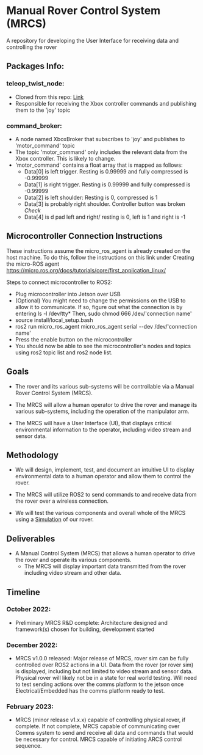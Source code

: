 # Manual Rover Control System (MRCS)
A repository for developing the User Interface for receiving data and controlling the rover


## Packages Info:

### teleop_twist_node:
* Cloned from this repo: [Link](https://github.com/ros2/teleop_twist_joy/tree/humble)
* Responsible for receiving the Xbox controller commands and publishing them to the 'joy' topic

### command_broker:
* A node named XboxBroker that subscribes to 'joy' and publishes to 'motor_command' topic
* The topic 'motor_command' only includes the relevant data from the Xbox controller. This is likely to change.
* 'motor_command' contains a float array that is mapped as follows:
    - Data[0]  is left trigger. Resting is 0.99999 and fully compressed is -0.99999
    - Data[1] is right trigger.  Resting is 0.99999 and fully compressed is -0.99999
    - Data[2] is left shoulder: Resting is 0, compressed is 1
    - Data[3] is probably right shoulder. Controller button was broken *Check*
    - Data[4] is d pad left and right/ resting is 0, left is 1 and right is -1




## Microcontroller Connection Instructions
These instructions assume the micro_ros_agent is already created on the host machine. To do this, follow the instructions on this link under Creating the micro-ROS agent https://micro.ros.org/docs/tutorials/core/first_application_linux/

Steps to connect microcontroller to ROS2:

* Plug microcontroller into Jetson over USB
* (Optional) You might need to change the permissions on the USB to allow it to communicate. If so, figure out what the connection is by entering ls -l /dev/tty* Then, sudo chmod 666 /dev/'connection name'
* source install/local_setup.bash
* ros2 run micro_ros_agent micro_ros_agent serial --dev /dev/'connection name'
* Press the enable button on the microcontroller
* You should now be able to see the microcontroller's nodes and topics using ros2 topic list and ros2 node list.
## Goals
* The rover and its various sub-systems will be controllable via a Manual Rover Control System (MRCS). 
* The MRCS will allow a human operator to drive the rover and manage its various sub-systems, including the operation of the manipulator arm. 

* The MRCS will have a User Interface (UI), that displays critical environmental information to the operator, including video stream and sensor data. 

## Methodology
* We will design, implement, test, and document an intuitive UI to display environmental data to a human operator and allow them to control the rover. 

* The MRCS will utilize ROS2 to send commands to and receive data from the rover over a wireless connection. 
* We will test the various components and overall whole of the MRCS using a [Simulation](https://github.com/orgs/GonzagaRobotics/projects/11) of our rover. 

## Deliverables
* A Manual Control System (MRCS) that allows a human operator to drive the rover and operate its various components. 
    - The MRCS will display important data transmitted from the rover including video stream and other data. 

## Timeline
### October 2022: 
* Preliminary MRCS R&D complete: Architecture designed and framework(s) chosen for building, development started
### December 2022:
* MRCS v1.0.0 released: Major release of MRCS, rover sim can be fully controlled over ROS2 actions in a UI. Data from the rover (or rover sim) is displayed, including but not limited to video stream and sensor data. Physical rover will likely not be in a state for real world testing. Will need to test sending actions over the comms platform to the jetson once Electrical/Embedded has the comms platform ready to test.
### February 2023:
* MRCS (minor release v1.x.x) capable of controlling physical rover, if complete. If not complete, MRCS capable of communicating over Comms system to send and receive all data and commands that would be necessary for control. MRCS capable of initiating ARCS control sequence.
